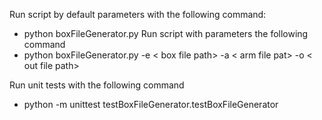 Run script by default parameters with the following command:
   - python boxFileGenerator.py
Run script with parameters the following command
   - python boxFileGenerator.py -e < box file path> -a < arm file pat> -o < out file path> 

Run unit tests with the following command
   - python -m unittest testBoxFileGenerator.testBoxFileGenerator

